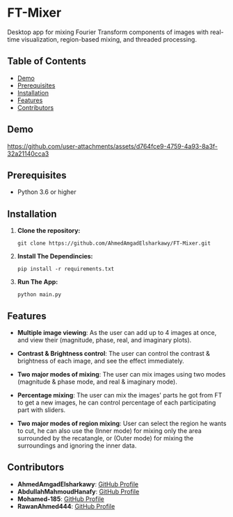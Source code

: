 # FT-Mixer
Desktop app for mixing Fourier Transform components of images with real-time visualization, region-based mixing, and threaded processing.

## Table of Contents
- [Demo](#demo)
- [Prerequisites](#prerequisites)
- [Installation](#installation)
- [Features](#features)
- [Contributors](#contributors)

## Demo
https://github.com/user-attachments/assets/d764fce9-4759-4a93-8a3f-32a21140cca3

## Prerequisites

- Python 3.6 or higher

## Installation

1. **Clone the repository:**

   ``````
   git clone https://github.com/AhmedAmgadElsharkawy/FT-Mixer.git
   ``````

2. **Install The Dependincies:**
    ``````
    pip install -r requirements.txt
    ``````

3. **Run The App:**

    ``````
    python main.py
    ``````

## Features
- **Multiple image viewing**: As the user can add up to 4 images at once, and view their (magnitude, phase, real, and imaginary plots).

- **Contrast & Brightness control**: The user can control the contrast & brightness of each image, and see the effect immediately.

- **Two major modes of mixing**: The user can mix images using two modes (magnitude & phase mode, and real & imaginary mode).

- **Percentage mixing**: The user can mix the images' parts he got from FT to get a new images, he can control percentage of each participating part with sliders.

- **Two major modes of region mixing**: User can select the region he wants to cut, he can also use the (Inner mode) for mixing only the area surrounded by the recatangle, or (Outer mode) for mixing the surroundings and ignoring the inner data.




## Contributors
- **AhmedAmgadElsharkawy**: [GitHub Profile](https://github.com/AhmedAmgadElsharkawy)
- **AbdullahMahmoudHanafy**: [GitHub Profile](https://github.com/AbdullahMahmoudHanafy)
- **Mohamed-185**: [GitHub Profile](https://github.com/Mohamed-185)
- **RawanAhmed444**: [GitHub Profile](https://github.com/RawanAhmed444)


